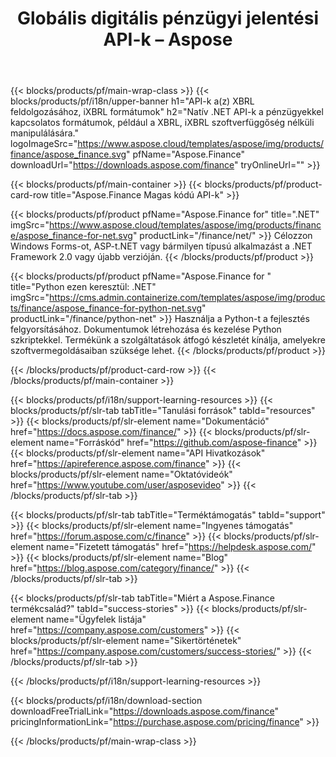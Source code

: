 ﻿---
title: Globális digitális pénzügyi jelentési API-k – Aspose 
weight: 10
url: /hu/family
description: Könyvtár a pénzügyi vonatkozású formátumok manipulálására, amelyeket a vállalatok bejelentésekor, valamint az alapokról és tőkeáttételekről szóló jelentések készítésére használnak bármely platformon
---
{{< blocks/products/pf/main-wrap-class >}}
{{< blocks/products/pf/i18n/upper-banner h1="API-k a(z) XBRL feldolgozásához, iXBRL formátumok" h2="Natív .NET API-k a pénzügyekkel kapcsolatos formátumok, például a XBRL, iXBRL szoftverfüggőség nélküli manipulálására." logoImageSrc="https://www.aspose.cloud/templates/aspose/img/products/finance/aspose_finance.svg" pfName="Aspose.Finance" downloadUrl="https://downloads.aspose.com/finance" tryOnlineUrl="" >}}

{{< blocks/products/pf/main-container >}}
{{< blocks/products/pf/product-card-row title="Aspose.Finance Magas kódú API-k" >}}

{{< blocks/products/pf/product pfName="Aspose.Finance for" title=".NET" imgSrc="https://www.aspose.cloud/templates/aspose/img/products/finance/aspose_finance-for-net.svg" productLink="/finance/net/" >}}
Célozzon Windows Forms-ot, ASP-t.NET vagy bármilyen típusú alkalmazást a .NET Framework 2.0 vagy újabb verzióján.
{{< /blocks/products/pf/product >}}

{{< blocks/products/pf/product pfName="Aspose.Finance for " title="Python ezen keresztül: .NET" imgSrc="https://cms.admin.containerize.com/templates/aspose/img/products/finance/aspose_finance-for-python-net.svg" productLink="/finance/python-net" >}}
Használja a Python-t a fejlesztés felgyorsításához. Dokumentumok létrehozása és kezelése Python szkriptekkel. Termékünk a szolgáltatások átfogó készletét kínálja, amelyekre szoftvermegoldásaiban szüksége lehet.
{{< /blocks/products/pf/product >}}


{{< /blocks/products/pf/product-card-row >}}
{{< /blocks/products/pf/main-container >}}

{{< blocks/products/pf/i18n/support-learning-resources >}}
{{< blocks/products/pf/slr-tab tabTitle="Tanulási források" tabId="resources" >}}
{{< blocks/products/pf/slr-element name="Dokumentáció" href="https://docs.aspose.com/finance/" >}}
{{< blocks/products/pf/slr-element name="Forráskód" href="https://github.com/aspose-finance" >}}
{{< blocks/products/pf/slr-element name="API Hivatkozások" href="https://apireference.aspose.com/finance" >}}
{{< blocks/products/pf/slr-element name="Oktatóvideók" href="https://www.youtube.com/user/asposevideo" >}}
{{< /blocks/products/pf/slr-tab >}}

{{< blocks/products/pf/slr-tab tabTitle="Terméktámogatás" tabId="support" >}}
{{< blocks/products/pf/slr-element name="Ingyenes támogatás" href="https://forum.aspose.com/c/finance" >}}
{{< blocks/products/pf/slr-element name="Fizetett támogatás" href="https://helpdesk.aspose.com/" >}}
{{< blocks/products/pf/slr-element name="Blog" href="https://blog.aspose.com/category/finance/" >}}
{{< /blocks/products/pf/slr-tab >}}

{{< blocks/products/pf/slr-tab tabTitle="Miért a Aspose.Finance termékcsalád?" tabId="success-stories" >}}
{{< blocks/products/pf/slr-element name="Ügyfelek listája" href="https://company.aspose.com/customers" >}}
{{< blocks/products/pf/slr-element name="Sikertörténetek" href="https://company.aspose.com/customers/success-stories/" >}}
{{< /blocks/products/pf/slr-tab >}}

{{< /blocks/products/pf/i18n/support-learning-resources >}}

{{< blocks/products/pf/i18n/download-section downloadFreeTrialLink="https://downloads.aspose.com/finance" pricingInformationLink="https://purchase.aspose.com/pricing/finance" >}}

{{< /blocks/products/pf/main-wrap-class >}}